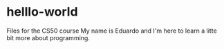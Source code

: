 # helllo-world
Files for the CS50 course
My name is Eduardo and I'm here to learn  a litte bit more about programming.
